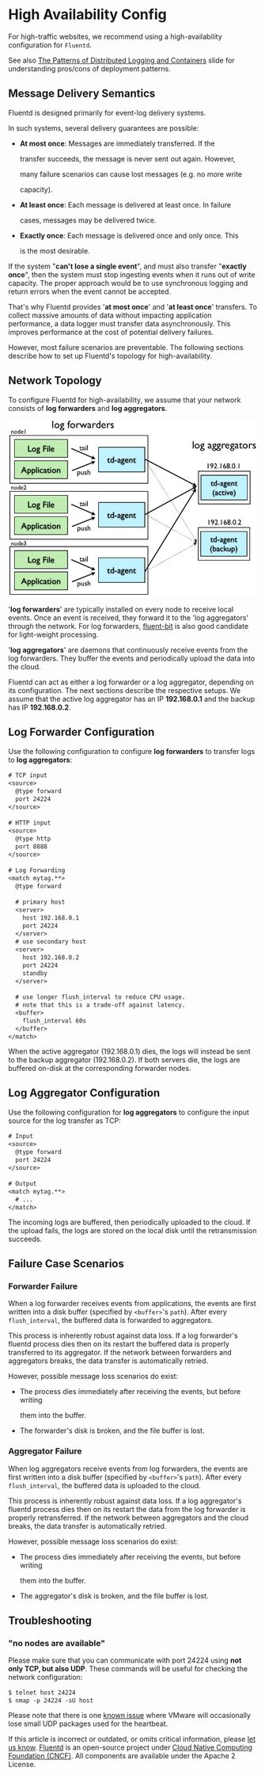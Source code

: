 # High Availability Config

For high-traffic websites, we recommend using a high-availability configuration for `Fluentd`.

See also [The Patterns of Distributed Logging and Containers](https://www.slideshare.net/tagomoris/the-patterns-of-distributed-logging-and-containers) slide for understanding pros/cons of deployment patterns.

## Message Delivery Semantics

Fluentd is designed primarily for event-log delivery systems.

In such systems, several delivery guarantees are possible:

* **At most once**: Messages are immediately transferred. If the

  transfer succeeds, the message is never sent out again. However,

  many failure scenarios can cause lost messages \(e.g. no more write

  capacity\).

* **At least once**: Each message is delivered at least once. In failure

  cases, messages may be delivered twice.

* **Exactly once**: Each message is delivered once and only once. This

  is the most desirable.

If the system "**can't lose a single event**", and must also transfer "**exactly once**", then the system must stop ingesting events when it runs out of write capacity. The proper approach would be to use synchronous logging and return errors when the event cannot be accepted.

That's why Fluentd provides '**at most once**' and '**at least once**' transfers. To collect massive amounts of data without impacting application performance, a data logger must transfer data asynchronously. This improves performance at the cost of potential delivery failures.

However, most failure scenarios are preventable. The following sections describe how to set up Fluentd's topology for high-availability.

## Network Topology

To configure Fluentd for high-availability, we assume that your network consists of **log forwarders** and **log aggregators**.

![Fluentd&apos;s High-Availability Overview](../.gitbook/assets/fluentd_ha%20%281%29%20%281%29.png)

'**log forwarders**' are typically installed on every node to receive local events. Once an event is received, they forward it to the 'log aggregators' through the network. For log forwarders, [fluent-bit](https://fluentbit.io/) is also good candidate for light-weight processing.

'**log aggregators**' are daemons that continuously receive events from the log forwarders. They buffer the events and periodically upload the data into the cloud.

Fluentd can act as either a log forwarder or a log aggregator, depending on its configuration. The next sections describe the respective setups. We assume that the active log aggregator has an IP **192.168.0.1** and the backup has IP **192.168.0.2**.

## Log Forwarder Configuration

Use the following configuration to configure **log forwarders** to transfer logs to **log aggregators**:

```text
# TCP input
<source>
  @type forward
  port 24224
</source>

# HTTP input
<source>
  @type http
  port 8888
</source>

# Log Forwarding
<match mytag.**>
  @type forward

  # primary host
  <server>
    host 192.168.0.1
    port 24224
  </server>
  # use secondary host
  <server>
    host 192.168.0.2
    port 24224
    standby
  </server>

  # use longer flush_interval to reduce CPU usage.
  # note that this is a trade-off against latency.
  <buffer>
    flush_interval 60s
  </buffer>
</match>
```

When the active aggregator \(192.168.0.1\) dies, the logs will instead be sent to the backup aggregator \(192.168.0.2\). If both servers die, the logs are buffered on-disk at the corresponding forwarder nodes.

## Log Aggregator Configuration

Use the following configuration for **log aggregators** to configure the input source for the log transfer as TCP:

```text
# Input
<source>
  @type forward
  port 24224
</source>

# Output
<match mytag.**>
  # ...
</match>
```

The incoming logs are buffered, then periodically uploaded to the cloud. If the upload fails, the logs are stored on the local disk until the retransmission succeeds.

## Failure Case Scenarios

### Forwarder Failure

When a log forwarder receives events from applications, the events are first written into a disk buffer \(specified by `<buffer>`'s `path`\). After every `flush_interval`, the buffered data is forwarded to aggregators.

This process is inherently robust against data loss. If a log forwarder's fluentd process dies then on its restart the buffered data is properly transferred to its aggregator. If the network between forwarders and aggregators breaks, the data transfer is automatically retried.

However, possible message loss scenarios do exist:

* The process dies immediately after receiving the events, but before writing

  them into the buffer.

* The forwarder's disk is broken, and the file buffer is lost.

### Aggregator Failure

When log aggregators receive events from log forwarders, the events are first written into a disk buffer \(specified by `<buffer>`'s `path`\). After every `flush_interval`, the buffered data is uploaded to the cloud.

This process is inherently robust against data loss. If a log aggregator's fluentd process dies then on its restart the data from the log forwarder is properly retransferred. If the network between aggregators and the cloud breaks, the data transfer is automatically retried.

However, possible message loss scenarios do exist:

* The process dies immediately after receiving the events, but before writing

  them into the buffer.

* The aggregator's disk is broken, and the file buffer is lost.

## Troubleshooting

### "no nodes are available"

Please make sure that you can communicate with port 24224 using **not only TCP, but also UDP**. These commands will be useful for checking the network configuration:

```text
$ telnet host 24224
$ nmap -p 24224 -sU host
```

Please note that there is one [known issue](http://kb.vmware.com/selfservice/microsites/search.do?language=en_US&cmd=displayKC&externalId=2019944) where VMware will occasionally lose small UDP packages used for the heartbeat.

If this article is incorrect or outdated, or omits critical information, please [let us know](https://github.com/fluent/fluentd-docs-gitbook/issues?state=open). [Fluentd](http://www.fluentd.org/) is an open-source project under [Cloud Native Computing Foundation \(CNCF\)](https://cncf.io/). All components are available under the Apache 2 License.

